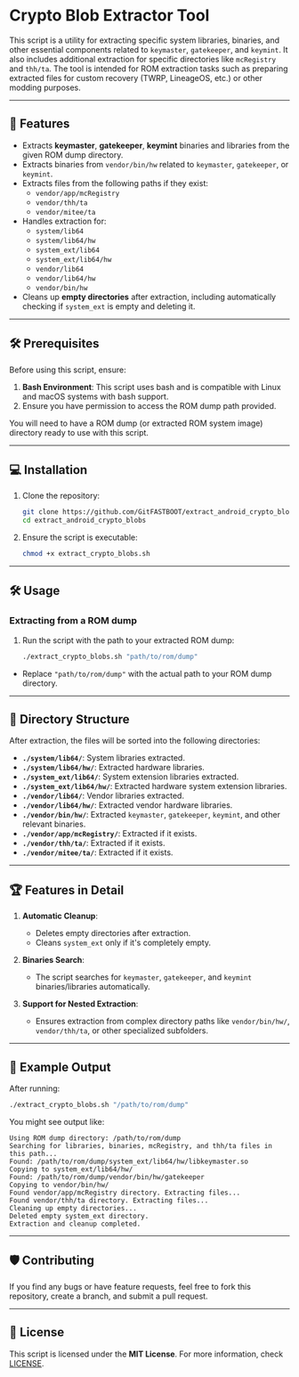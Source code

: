 
# Crypto Blob Extractor Tool

This script is a utility for extracting specific system libraries, binaries, and other essential components related to `keymaster`, `gatekeeper`, and `keymint`. It also includes additional extraction for specific directories like `mcRegistry` and `thh/ta`. The tool is intended for ROM extraction tasks such as preparing extracted files for custom recovery (TWRP, LineageOS, etc.) or other modding purposes.

---

## 🚀 Features

- Extracts **keymaster**, **gatekeeper**, **keymint** binaries and libraries from the given ROM dump directory.
- Extracts binaries from `vendor/bin/hw` related to `keymaster`, `gatekeeper`, or `keymint`.
- Extracts files from the following paths if they exist:
  - `vendor/app/mcRegistry`
  - `vendor/thh/ta`
  - `vendor/mitee/ta`
- Handles extraction for:
  - `system/lib64`
  - `system/lib64/hw`
  - `system_ext/lib64`
  - `system_ext/lib64/hw`
  - `vendor/lib64`
  - `vendor/lib64/hw`
  - `vendor/bin/hw`
- Cleans up **empty directories** after extraction, including automatically checking if `system_ext` is empty and deleting it.

---

## 🛠️ Prerequisites

Before using this script, ensure:

1. **Bash Environment**: This script uses bash and is compatible with Linux and macOS systems with bash support.
2. Ensure you have permission to access the ROM dump path provided.

You will need to have a ROM dump (or extracted ROM system image) directory ready to use with this script.

---

## 💻 Installation

1. Clone the repository:
   ```bash
   git clone https://github.com/GitFASTBOOT/extract_android_crypto_blobs.git
   cd extract_android_crypto_blobs
   ```
2. Ensure the script is executable:
   ```bash
   chmod +x extract_crypto_blobs.sh
   ```

---

## 🛠️ Usage

### Extracting from a ROM dump
1. Run the script with the path to your extracted ROM dump:
   ```bash
   ./extract_crypto_blobs.sh "path/to/rom/dump"
   ```

- Replace `"path/to/rom/dump"` with the actual path to your ROM dump directory.

---

## 📂 Directory Structure

After extraction, the files will be sorted into the following directories:

- **`./system/lib64/`**: System libraries extracted.
- **`./system/lib64/hw/`**: Extracted hardware libraries.
- **`./system_ext/lib64/`**: System extension libraries extracted.
- **`./system_ext/lib64/hw/`**: Extracted hardware system extension libraries.
- **`./vendor/lib64/`**: Vendor libraries extracted.
- **`./vendor/lib64/hw/`**: Extracted vendor hardware libraries.
- **`./vendor/bin/hw/`**: Extracted `keymaster`, `gatekeeper`, `keymint`, and other relevant binaries.
- **`./vendor/app/mcRegistry/`**: Extracted if it exists.
- **`./vendor/thh/ta/`**: Extracted if it exists.
- **`./vendor/mitee/ta/`**: Extracted if it exists.

---

## 🏆 Features in Detail

1. **Automatic Cleanup**:
   - Deletes empty directories after extraction.
   - Cleans `system_ext` only if it's completely empty.

2. **Binaries Search**:
   - The script searches for `keymaster`, `gatekeeper`, and `keymint` binaries/libraries automatically.

3. **Support for Nested Extraction**:
   - Ensures extraction from complex directory paths like `vendor/bin/hw/`, `vendor/thh/ta`, or other specialized subfolders.

---

## 📝 Example Output

After running:

```bash
./extract_crypto_blobs.sh "/path/to/rom/dump"
```

You might see output like:

```
Using ROM dump directory: /path/to/rom/dump
Searching for libraries, binaries, mcRegistry, and thh/ta files in this path...
Found: /path/to/rom/dump/system_ext/lib64/hw/libkeymaster.so
Copying to system_ext/lib64/hw/
Found: /path/to/rom/dump/vendor/bin/hw/gatekeeper
Copying to vendor/bin/hw/
Found vendor/app/mcRegistry directory. Extracting files...
Found vendor/thh/ta directory. Extracting files...
Cleaning up empty directories...
Deleted empty system_ext directory.
Extraction and cleanup completed.
```

---

## 🛡️ Contributing

If you find any bugs or have feature requests, feel free to fork this repository, create a branch, and submit a pull request.

---

## 📜 License

This script is licensed under the **MIT License**. For more information, check [LICENSE](LICENSE).
